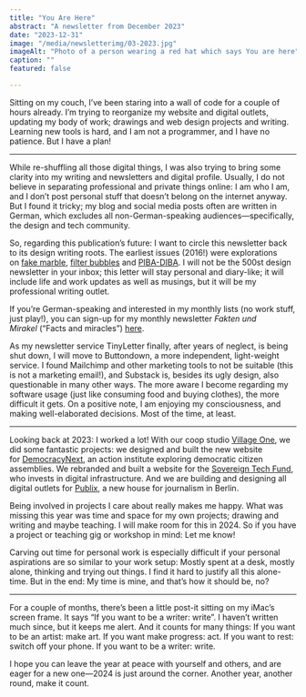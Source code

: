 ```yaml
---
title: "You Are Here"
abstract: "A newsletter from December 2023"
date: "2023-12-31"
image: "/media/newsletterimg/03-2023.jpg"
imageAlt: "Photo of a person wearing a red hat which says You are here"
caption: ""
featured: false

---
```


Sitting on my couch, I’ve been staring into a wall of code for a couple of hours already. I’m trying to reorganize my website and digital outlets, updating my body of work; drawings and web design projects and writing. Learning new tools is hard, and I am not a programmer, and I have no patience. But I have a plan!

---

While re-shuffling all those digital things, I was also trying to bring some clarity into my writing and newsletters and digital profile. Usually, I do not believe in separating professional and private things online: I am who I am, and I don’t post personal stuff that doesn’t belong on the internet anyway. But I found it tricky; my blog and social media posts often are written in German, which excludes all non-German-speaking audiences—specifically, the design and tech community.

So, regarding this publication’s future: I want to circle this newsletter back to its design writing roots. The earliest issues (2016!) were explorations on <a href="../03-technological-relations-social-housing-and-faux-marble">fake marble</a>, <a href="../06-wrong-turns-echo-chambers-and-appearances">filter bubbles</a> and <a href="../10-golden-clouds-learning-and-minority-report">PIBA-DIBA</a>. I will not be the 500st design newsletter in your inbox; this letter will stay personal and diary-like; it will include life and work updates as well as musings, but it will be my professional writing outlet.

If you’re German-speaking and interested in my monthly lists (no work stuff, just play!), you can sign-up for my monthly newsletter <em>Fakten und Mirakel</em> (“Facts and miracles”) <a href="https://christophrauscher.de/faktenundmirakel/">here</a>.

As my newsletter service TinyLetter finally, after years of neglect, is being shut down, I will move to Buttondown, a more independent, light-weight service. I found Mailchimp and other marketing tools to not be suitable (this is not a marketing email!), and Substack is, besides its ugly design, also questionable in many other ways. The more aware I become regarding my software usage (just like consuming food and buying clothes), the more difficult it gets. On a positive note, I am enjoying my consciousness, and making well-elaborated decisions. Most of the time, at least.

---

Looking back at 2023: I worked a lot! With our coop studio <a href="https://www.village.one/">Village One</a>, we did some fantastic projects: we designed and built the new website for <a href="https://www.demnext.org/">DemocracyNext</a>, an action institute exploring democratic citizen assemblies. We rebranded and built a website for the <a href="https://www.sovereigntechfund.de/">Sovereign Tech Fund</a>, who invests in digital infrastructure. And we are building and designing all digital outlets for <a href="http://publix.de/">Publix</a>, a new house for journalism in Berlin.

Being involved in projects I care about really makes me happy. What was missing this year was time and space for my own projects; drawing and writing and maybe teaching. I will make room for this in 2024. So if you have a project or teaching gig or workshop in mind: Let me know!

Carving out time for personal work is especially difficult if your personal aspirations are so similar to your work setup: Mostly spent at a desk, mostly alone, thinking and trying out things. I find it hard to justify all this alone-time. But in the end: My time is mine, and that’s how it should be, no?

---

For a couple of months, there’s been a little post-it sitting on my iMac’s screen frame. It says “If you want to be a writer: write”. I haven’t written much since, but it keeps me alert. And it counts for many things: If you want to be an artist: make art. If you want make progress: act. If you want to rest: switch off your phone. If you want to be a writer: write.

I hope you can leave the year at peace with yourself and others, and are eager for a new one—2024 is just around the corner. Another year, another round, make it count.